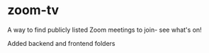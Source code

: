 # zoom-tv
A way to find publicly listed Zoom meetings to join- see what's on!

Added backend and frontend folders
